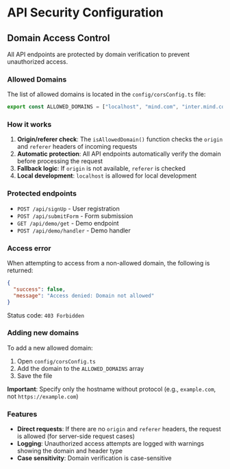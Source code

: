 # API Security Configuration

## Domain Access Control

All API endpoints are protected by domain verification to prevent unauthorized access.

### Allowed Domains

The list of allowed domains is located in the `config/corsConfig.ts` file:

```typescript
export const ALLOWED_DOMAINS = ["localhost", "mind.com", "inter.mind.com", "status.mind.com", "mind-com-intermind.vercel.app"]
```

### How it works

1. **Origin/referer check**: The `isAllowedDomain()` function checks the `origin` and `referer` headers of incoming requests
2. **Automatic protection**: All API endpoints automatically verify the domain before processing the request
3. **Fallback logic**: If `origin` is not available, `referer` is checked
4. **Local development**: `localhost` is allowed for local development

### Protected endpoints

- `POST /api/signUp` - User registration
- `POST /api/submitForm` - Form submission
- `GET /api/demo/get` - Demo endpoint
- `POST /api/demo/handler` - Demo handler

### Access error

When attempting to access from a non-allowed domain, the following is returned:

```json
{
  "success": false,
  "message": "Access denied: Domain not allowed"
}
```

Status code: `403 Forbidden`

### Adding new domains

To add a new allowed domain:

1. Open `config/corsConfig.ts`
2. Add the domain to the `ALLOWED_DOMAINS` array
3. Save the file

**Important**: Specify only the hostname without protocol (e.g., `example.com`, not `https://example.com`)

### Features

- **Direct requests**: If there are no `origin` and `referer` headers, the request is allowed (for server-side request cases)
- **Logging**: Unauthorized access attempts are logged with warnings showing the domain and header type
- **Case sensitivity**: Domain verification is case-sensitive

